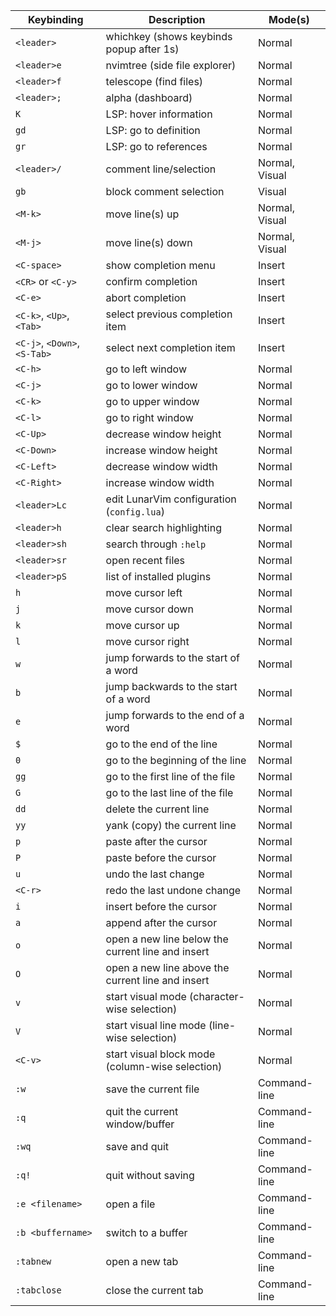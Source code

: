 | Keybinding        | Description                                      | Mode(s)         |
|-------------------|--------------------------------------------------|-----------------|
| `<leader>`        | whichkey (shows keybinds popup after 1s)        | Normal          |
| `<leader>e`       | nvimtree (side file explorer)                    | Normal          |
| `<leader>f`       | telescope (find files)                           | Normal          |
| `<leader>;`       | alpha (dashboard)                                | Normal          |
| `K`               | LSP: hover information                           | Normal          |
| `gd`              | LSP: go to definition                            | Normal          |
| `gr`              | LSP: go to references                            | Normal          |
| `<leader>/`       | comment line/selection                           | Normal, Visual  |
| `gb`              | block comment selection                          | Visual          |
| `<M-k>`           | move line(s) up                                  | Normal, Visual  |
| `<M-j>`           | move line(s) down                                | Normal, Visual  |
| `<C-space>`       | show completion menu                             | Insert          |
| `<CR>` or `<C-y>` | confirm completion                               | Insert          |
| `<C-e>`           | abort completion                                 | Insert          |
| `<C-k>`, `<Up>`, `<Tab>` | select previous completion item              | Insert          |
| `<C-j>`, `<Down>`, `<S-Tab>` | select next completion item                  | Insert          |
| `<C-h>`           | go to left window                                | Normal          |
| `<C-j>`           | go to lower window                               | Normal          |
| `<C-k>`           | go to upper window                               | Normal          |
| `<C-l>`           | go to right window                               | Normal          |
| `<C-Up>`          | decrease window height                           | Normal          |
| `<C-Down>`        | increase window height                           | Normal          |
| `<C-Left>`        | decrease window width                            | Normal          |
| `<C-Right>`       | increase window width                             | Normal          |
| `<leader>Lc`      | edit LunarVim configuration (`config.lua`)      | Normal          |
| `<leader>h`       | clear search highlighting                        | Normal          |
| `<leader>sh`      | search through `:help`                           | Normal          |
| `<leader>sr`      | open recent files                                | Normal          |
| `<leader>pS`      | list of installed plugins                        | Normal          |
| `h`               | move cursor left                                 | Normal          |
| `j`               | move cursor down                                 | Normal          |
| `k`               | move cursor up                                   | Normal          |
| `l`               | move cursor right                                | Normal          |
| `w`               | jump forwards to the start of a word            | Normal          |
| `b`               | jump backwards to the start of a word           | Normal          |
| `e`               | jump forwards to the end of a word              | Normal          |
| `$`               | go to the end of the line                        | Normal          |
| `0`               | go to the beginning of the line                   | Normal          |
| `gg`              | go to the first line of the file                 | Normal          |
| `G`               | go to the last line of the file                  | Normal          |
| `dd`              | delete the current line                          | Normal          |
| `yy`              | yank (copy) the current line                     | Normal          |
| `p`               | paste after the cursor                           | Normal          |
| `P`               | paste before the cursor                          | Normal          |
| `u`               | undo the last change                             | Normal          |
| `<C-r>`           | redo the last undone change                       | Normal          |
| `i`               | insert before the cursor                         | Normal          |
| `a`               | append after the cursor                          | Normal          |
| `o`               | open a new line below the current line and insert | Normal          |
| `O`               | open a new line above the current line and insert | Normal          |
| `v`               | start visual mode (character-wise selection)     | Normal          |
| `V`               | start visual line mode (line-wise selection)      | Normal          |
| `<C-v>`           | start visual block mode (column-wise selection)   | Normal          |
| `:w`              | save the current file                            | Command-line    |
| `:q`              | quit the current window/buffer                   | Command-line    |
| `:wq`            | save and quit                                    | Command-line    |
| `:q!`            | quit without saving                             | Command-line    |
| `:e <filename>`   | open a file                                      | Command-line    |
| `:b <buffername>` | switch to a buffer                               | Command-line    |
| `:tabnew`         | open a new tab                                   | Command-line    |
| `:tabclose`       | close the current tab                            | Command-line    |
